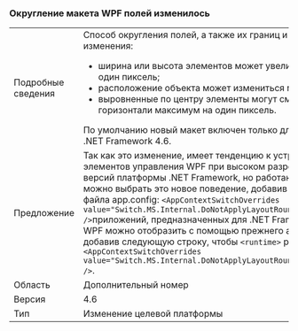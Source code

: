 ### <a name="wpf-layout-rounding-of-margins-has-changed"></a>Округление макета WPF полей изменилось

|   |   |
|---|---|
|Подробные сведения|Способ округления полей, а также их границ и фона, изменен. В результате этого изменения:<ul><li>ширина или высота элементов может увеличиться или уменьшиться максимум на один пиксель;</li><li>расположение объекта может измениться максимум на один пиксель;</li><li>выровненные по центру элементы могут сместиться по вертикали или горизонтали максимум на один пиксель.</li></ul>По умолчанию новый макет включен только для приложений, предназначенных для .NET Framework 4.6.|
|Предложение|Так как это изменение, имеет тенденцию к устранению обрезки правых или нижних элементов управления WPF при высоком разрешении, приложения, более ранних версий платформы .NET Framework, но работают на платформе .NET Framework 4.6, можно выбрать это новое поведение, добавив следующую строку <code>&lt;runtime&gt;</code> раздел файла app.config: <code>&lt;AppContextSwitchOverrides value=&quot;Switch.MS.Internal.DoNotApplyLayoutRoundingToMarginsAndBorderThickness=false&quot; /&gt;</code>приложений, предназначенных для .NET Framework 4.6, но элементы управления WPF можно отобразить с помощью прежнего алгоритма макета можно сделать, добавив следующую строку, чтобы <code>&lt;runtime&gt;</code> раздел файла app.config: <code>&lt;AppContextSwitchOverrides value=&quot;Switch.MS.Internal.DoNotApplyLayoutRoundingToMarginsAndBorderThickness=true&quot; /&gt;</code>.|
|Область|Дополнительный номер|
|Версия|4.6|
|Тип|Изменение целевой платформы|


